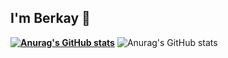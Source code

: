## I'm Berkay 👋

**[![Anurag's GitHub stats](https://github-readme-stats.vercel.app/api?username=berkayilikoba)](https://github.com/anuraghazra/github-readme-stats)**
![Anurag's GitHub stats](https://github-readme-stats.vercel.app/api?username=berkayilikoba&show_icons=true&theme=radical)

